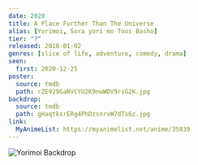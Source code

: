 ```yaml
---
date: 2020
title: A Place Further Than The Universe
alias: [Yorimoi, Sora yori mo Tooi Basho]
tier: "?"
released: 2018-01-02
genres: [slice of life, adventure, comedy, drama]
seen:
  first: 2020-12-25
poster:
  source: tmdb
  path: rZE929GaNVCYU2K9nwWDV9rsG2K.jpg
backdrop:
  source: tmdb
  path: gHaqtksrERg4PhDzsnrvW7dTs6z.jpg
link:
  MyAnimeList: https://myanimelist.net/anime/35839
---
```


![Yorimoi Backdrop](https://image.tmdb.org/t/p/w1280/bTIbUZVoKnlMt2IrZQv2ODPVs0N.jpg "Source: TMDB")
